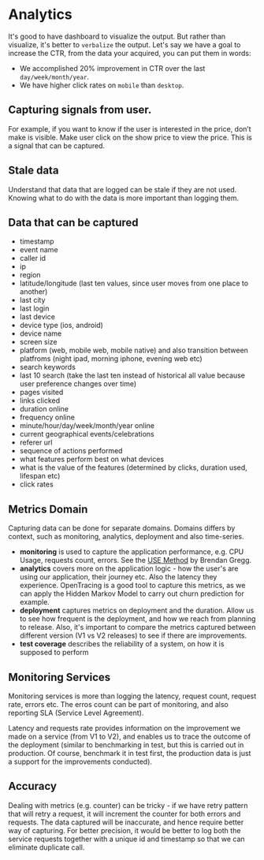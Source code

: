 # Analytics

It's good to have dashboard to visualize the output. But rather than visualize, it's better to `verbalize` the output. Let's say we have a goal to increase the CTR, from the data your acquired, you can put them in words:

- We accomplished 20% improvement in CTR over the last `day/week/month/year`.
- We have higher click rates on `mobile` than `desktop`.


## Capturing signals from user.

For example, if you want to know if the user is interested in the price, don’t make is visible. Make user click on the show price to view the price. This is a signal that can be captured.

## Stale data

Understand that data that are logged can be stale if they are not used. Knowing what to do with the data is more important than logging them.

## Data that can be captured

- timestamp
- event name
- caller id
- ip
- region
- latitude/longitude (last ten values, since user moves from one place to another)
- last city
- last login
- last device
- device type (ios, android)
- device name
- screen size
- platform (web, mobile web, mobile native) and also transition between platfroms (night ipad, morning iphone, evening web etc)
- search keywords
- last 10 search (take the last ten instead of historical all value because user preference changes over time)
- pages visited
- links clicked
- duration online
- frequency online
- minute/hour/day/week/month/year online
- current geographical events/celebrations
- referer url
- sequence of actions performed
- what features perform best on what devices
- what is the value of the features (determined by clicks, duration used, lifespan etc)
- click rates

## Metrics Domain

Capturing data can be done for separate domains. Domains differs by context, such as monitoring, analytics, deployment and also time-series. 

- **monitoring** is used to capture the application performance, e.g. CPU Usage, requests count, errors. See the [USE Method](http://www.brendangregg.com/usemethod.html) by Brendan Gregg.
- **analytics** covers more on the application logic - how the user's are using our application, their journey etc. Also the latency they experience. OpenTracing is a good tool to capture this metrics, as we can apply the Hidden Markov Model to carry out churn prediction for example.
- **deployment** captures metrics on deployment and the duration. Allow us to see how frequent is the deployment, and how we reach from planning to release. Also, it's important to compare the metrics captured between different version (V1 vs V2 releases) to see if there are improvements.
- **test coverage** describes the reliability of a system, on how it is supposed to perform

## Monitoring Services

Monitoring services is more than logging the latency, request count, request rate, errors etc. The erros count can be part of monitoring, and also reporting SLA (Service Level Agreement).

Latency and requests rate provides information on the improvement we made on a service (from V1 to V2), and enables us to trace the outcome of the deployment (similar to benchmarking in test, but this is carried out in production. Of course, benchmark it in test first, the production data is just a support for the improvements conducted).


## Accuracy

Dealing with metrics (e.g. counter) can be tricky - if we have retry pattern that will retry a request, it will increment the counter for both errors and requests. The data captured will be inaccurate, and hence require better way of capturing. For better precision, it would be better to log both the service requests together with a unique id and timestamp so that we can eliminate duplicate call.

